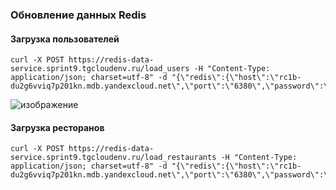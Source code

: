 ### Обновление данных Redis

#### Загрузка пользователей

~~~
curl -X POST https://redis-data-service.sprint9.tgcloudenv.ru/load_users -H "Content-Type: application/json; charset=utf-8" -d "{\"redis\":{\"host\":\"rc1b-du2g6vviq7p201kn.mdb.yandexcloud.net\",\"port\":\"6380\",\"password\":\"2aPnimE6P9akzdg\"}}"
~~~

![изображение](https://github.com/KirillZhul/de-project-sprint-9/assets/118897479/be5cb8ac-4fb2-4203-9fa7-cd6d18517c84)


#### Загрузка ресторанов

~~~
curl -X POST https://redis-data-service.sprint9.tgcloudenv.ru/load_restaurants -H "Content-Type: application/json; charset=utf-8" -d "{\"redis\":{\"host\":\"rc1b-du2g6vviq7p201kn.mdb.yandexcloud.net\",\"port\":\"6380\",\"password\":\"2aPnimE6P9akzdg\"}}"
~~~



